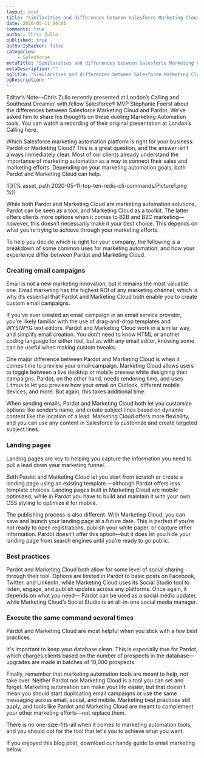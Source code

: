 ```yaml
---
layout: post
title: "Similarities and differences between Salesforce Marketing Cloud and Pardot"
date: 2020-05-11 00:01
comments: true
author: Chris Zullo
published: true
authorIsRacker: false
categories:
    - Salesforce
metaTitle: "Similarities and differences between Salesforce Marketing Cloud and Pardot"
metaDescription: ""
ogTitle: "Similarities and differences between Salesforce Marketing Cloud and Pardot"
ogDescription: ""
---
```


Editor’s Note&mdash;Chris Zullo recently presented at London’s Calling and Southeast Dreamin’ with fellow Salesforce&reg; MVP
Stephanie Foerst about the differences between Salesforce Marketing Cloud and Pardot. We’ve asked him to share his
thoughts on these dueling Marketing Automation tools. You can watch a recording of their
original presentation at London’s Calling here.

Which Salesforce marketing automation platform is right for your business:
Pardot or Marketing Cloud? This is a great question, and the answer isn’t always immediately clear. Most of our clients already
understand the importance of marketing automation as a way to connect their sales and marketing efforts. Depending on your
marketing automation goals, both Pardot and Marketing Cloud can help.

<!-- more -->

![]({% asset_path 2020-05-11-top-ten-redis-cli-commands/Picture1.png %})

While both Pardot and Marketing Cloud are marketing automation solutions, Pardot can be seen as a tool, and Marketing Cloud as a toolkit.
The latter offers clients more options when it comes to B2B and B2C marketing&mdash;however, this doesn’t necessarily make it your best choice.
This depends on what you’re trying to achieve through your marketing efforts.

To help you decide which is right for your company, the following is a breakdown of some common uses for marketing automation, and how your
experience differ between Pardot and Marketing Cloud.

### Creating email campaigns

Email is not a new marketing innovation, but it remains the most valuable one. Email marketing has the highest ROI of any
marketing channel, which is why it’s essential that Pardot and Marketing Cloud both enable you to create custom email campaigns.

If you’ve ever created an email campaign in an email service provider, you’re likely familiar with the use of drag-and-drop templates
and WYSIWYG text editors. Pardot and Marketing Cloud work in a similar way, and simplify email creation. You don’t need to know HTML or another
coding language for either tool, but as with any email editor, knowing some can be useful when making custom tweaks.

One major difference between Pardot and Marketing Cloud is when it comes time to preview your email campaign. Marketing Cloud allows users
to toggle between a live desktop or mobile preview while designing their campaigns. Pardot, on the other hand, needs rendering time, and uses
Litmus to let you preview how your email on Outlook, different mobile devices, and more. But again, this takes additional time.

When sending emails, Pardot and Marketing Cloud both let you customize options like sender’s name, and create subject lines
based on dynamic content like the location of a lead. Marketing Cloud offers more flexibility, and you can use any content
in Salesforce to customize and create targeted subject lines.

### Landing pages

Landing pages are key to helping you capture the information you need to pull a lead down your marketing funnel.

Both Pardot and Marketing Cloud let you start from scratch or create a landing page using
an existing template &mdash;although Pardot offers less template choices. Landing pages built in Marketing
Cloud are mobile optimized, while in Pardot you have to build and maintain it with your own CSS styling to optimize it for mobile.

The publishing process is also different. With Marketing Cloud, you can save and launch your landing page at a future date.
This is perfect if you’re not ready to open registrations, publish your white paper, or capture other information. Pardot doesn’t
offer this option&mdash;but it does let you hide your landing page from search engines until you’re ready to go public.

### Best practices

Pardot and Marketing Cloud both allow for some level of social sharing through their tool. Options are
limited in Pardot to basic posts on Facebook, Twitter, and LinkedIn, while Marketing Cloud uses its Social
Studio tool to listen, engage, and publish updates across any platforms. Once again, it depends on what you need&mdash;
Pardot can be used as a social media updater, while Marketing Cloud’s Social Studio is an all-in-one social media manager.

### Execute the same command several times

Pardot and Marketing Cloud are most helpful when you stick with a few best practices.

It's important to keep your database clean. This is especially true for Pardot,
which charges clients based on the number of prospects in the database&mdash;upgrades are made in batches of 10,000 prospects.

Finally, remember that marketing automation tools are meant to help, not take over. Neither
Pardot nor Marketing Cloud is a tool you can set and forget. Marketing automation can make your life easier,
but that doesn't mean you should start duplicating email campaigns or use the same messaging across email, social,
and mobile. Marketing best practices still apply, and tools like Pardot and Marketing Cloud are meant to complement your other marketing efforts&mdash;not replace them.

There is no one-size-fits-all when it comes to marketing automation tools, and you should opt for the tool that let's you to achieve what you want.

If you enjoyed this blog post, download our handy guide to email marketing below.

